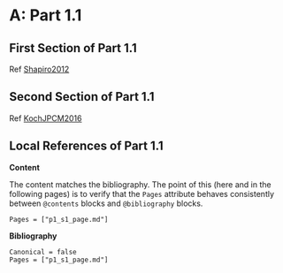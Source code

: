 # A: Part 1.1

## First Section of Part 1.1

Ref [Shapiro2012](@cite)


## Second Section  of Part 1.1

Ref [KochJPCM2016](@cite)


## Local References of Part 1.1

**Content**

The content matches the bibliography. The point of this (here and in the following pages) is to verify that the `Pages` attribute behaves consistently between `@contents` blocks and `@bibliography` blocks.

```@contents
Pages = ["p1_s1_page.md"]
```

**Bibliography**

```@bibliography
Canonical = false
Pages = ["p1_s1_page.md"]
```
